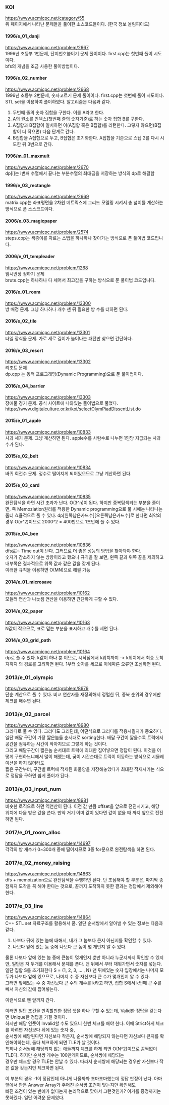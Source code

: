 ### KOI
https://www.acmicpc.net/category/55    
위 페이지에서 나타난 문제들을 풀이한 소스코드들이다.
(한국 정보 올림피아드)

#### 1996/e_01_danji
https://www.acmicpc.net/problem/2667    
1996년 초등부 1번문제, 단지번호붙이기 문제 풀이이다.
first.cpp는 첫번째 풀이 시도이다.    
bfs의 개념을 조금 사용한 풀이방법이다.

#### 1996/e_02_number
https://www.acmicpc.net/problem/2668    
1996년 초등부 2번문제, 숫자고르기 문제 풀이이다.
first.cpp는 첫번째 풀이 시도이다. STL set을 이용하여 풀이하였다.
알고리즘은 다음과 같다.
1. 두번째 줄의 숫자 집합을 구한다. 이를 A라고 한다.
2. A의 원소를 인덱스(첫번째 줄의 숫자기준)로 하는 숫자 집합 B를 구한다.
3. A집합과 B집합이 일치하면 이(A집합 혹은 B집합)를 리턴한다. 그렇지 않으면(B집합이 더 작으면) 다음 단계로 간다.
4. B집합을 A집합으로 두고, B집합은 초기화한다. A집합을 기준으로 스텝 2를 다시 시도한 뒤 3번으로 간다.

#### 1996/m_01_maxmult
https://www.acmicpc.net/problem/2670    
dp[i]는 i번째 수열에서 끝나는 부분수열의 최대곱을 저장하는 방식의 dp로 해결함


#### 1996/e_03_rectangle
https://www.acmicpc.net/problem/2669    
matrix.cpp는 좌표평면을 2차원 메트릭스에 그리드 모델링 시켜서 총 넓이를 계산하는 방식으로 푼 소스코드이다.

#### 2006/e_03_magicpaper
https://www.acmicpc.net/problem/2574    
steps.cpp는 색종이를 자르는 스탭을 하나하나 찾아가는 방식으로 푼 풀이법 코드입니다.

#### 2006/e_01_templeader
https://www.acmicpc.net/problem/1268    
임시반장 정하기 문제    
brute.cpp는 하나하나 다 세어서 최고값을 구하는 방식으로 푼 풀이법 코드입니다.

#### 2016/e_01_room
https://www.acmicpc.net/problem/13300    
방 배정 문제. 그냥 하나하나 개수 샌 뒤 필요한 방 수를 더하면 된다.

#### 2016/e_02_tile
https://www.acmicpc.net/problem/13301    
타일 장식물 문제. 가로 세로 길이가 늘어나는 패턴만 찾으면 간단하다.

#### 2016/e_03_resort
https://www.acmicpc.net/problem/13302    
리조트 문제    
dp.cpp 는 동적 프로그래밍(Dynamic Programming)으로 푼 풀이법이다.

#### 2016/e_04_barrier
https://www.acmicpc.net/problem/13303    
장애물 경기 문제. 공식 사이트에 나와있는 풀이법으로 풀었다.    
https://www.digitalculture.or.kr/koi/selectOlymPiadDissentList.do    

#### 2015/e_01_apple
https://www.acmicpc.net/problem/10833    
사과 세기 문제. 그냥 계산하면 된다. apple수를 사람수로 나누면 1인당 지급되는 사과수가 된다.

#### 2015/e_02_belt
https://www.acmicpc.net/problem/10834    
바퀴 회전수 문제. 정수로 떨어지게 되어있으므로 그냥 계산하면 된다.

#### 2015/e_03_card
https://www.acmicpc.net/problem/10835    
완전탐색을 하면 시간 초과가 난다. O(3^n)이 된다. 하지만 중복탐색되는 부분을 줄이면, 즉 Memoziation원리를 적용한 Dynamic programming으로 풀 시에는 나타나는 좀더 효율적으로 풀 수 있다. dp\[왼쪽남은카드수\]\[오른쪽남은카드수\]로 한다면 최악의경우 O(n^2)이므로 2000^2 = 400만으로 1초안에 풀 수 있다.

#### 2015/e_04_bee
https://www.acmicpc.net/problem/10836    
dfs로는 Time out이 난다. 그러므로 더 좋은 성능의 방법을 찾아봐야 한다.    
숫자가 감소하지 않는 방향이라고 했으니 규칙을 잘 보면, 왼쪽 끝과 위쪽 끝을 제외하고 내부쪽은 결과적으로 위쪽 값과 같은 값을 갖게 된다.    
이러한 규칙을 이용하면 O(MN)으로 해결 가능

#### 2014/e_01_microsave
https://www.acmicpc.net/problem/10162    
모듈러 연산과 나눗셈 연산을 이용하면 간단하게 구할 수 있다.

#### 2014/e_02_paper
https://www.acmicpc.net/problem/10163    
N값이 작으므로, 표로 덮는 부분을 표시하고 개수를 세면 된다.

#### 2014/e_03_grid_path
https://www.acmicpc.net/problem/10164    
dp로 풀 수 있다. k값이 하나 뿐 이므로, 시작점에서 k위치까지 -> k위치에서 최종 도착지까지 의 경로를 고려하면 된다. 1부터 숫자를 세므로 이에따른 오류만 조심하면 된다.

### 2013/e_01_olympic
https://www.acmicpc.net/problem/8979    
단순 계산으로 풀 수 있다. 비교 연산자를 재정의해서 정렬한 뒤, 중복 순위의 경우에만 체크를 해주면 된다.

### 2013/e_02_parcel
https://www.acmicpc.net/problem/8980    
그리디로 풀 수 있다. 그리디도 그리딘데, 어떤식으로 그리디를 적용시킬지가 중요하다. 일단 배달 구간이 가장 짧은놈들 순서대로 sorting한다. 배달 구간이 짧을수록 트럭에서 공간을 점유하는 시간이 작아지므로 그렇게 하는 것이다.    
그리고 배달구간이 짧은놈 순서대로 트럭에 최대한 집어넣으면 정답이 된다. 이것을 어떻게 구현하느냐에서 많이 해맸는데, 궂이 시간순대로 트럭이 이동하는 방식으로 시뮬레이션을 하지 않더라도    
짧은 구간부터, 구간별 트럭에 적제된 화물양을 저장해놓았다가 최대한 적재시키는 식으로 정답을 구하면 쉽게 풀이가 된다.

### 2013/e_03_input_num
https://www.acmicpc.net/problem/8981    
비슷한 로직으로 하면 역연산이 된다. 이전 값 만큼 offset을 앞으로 전진시키고, 해당 위치에 다음 받은 값을 쓴다. 만약 거기 이미 값이 있다면 값이 없을 때 까지 앞으로 전진하면 된다.

### 2017/e_01_room_alloc
https://www.acmicpc.net/problem/14697    
각각의 방 개수가 0~300개 중에 떨어지므로 3중 for문으로 완전탐색을 하면 된다.

### 2017/e_02_money_raising
https://www.acmicpc.net/problem/14863    
dfs + memoization으로 완전탐색을 수행하면 된다. 단 조심해야 할 부분은, 마지막 종점까지 도착을 꼭 해야 한다는 것으로, 끝까지 도착하지 못한 결과는 정답에서 제외해야 한다.

### 2017/e_03_line
https://www.acmicpc.net/problem/14864    
C++ STL set 자료구조를 활용해서 품. 일단 순서쌍에서 알아낼 수 있는 정보는 다음과 같다.    
1. 나보다 뒤에 있는 놈에 대해서, 내가 그 놈보다 큰지 아닌지를 확인할 수 있다.
2. 나보다 앞에 있는 놈 중에 나보다 큰 놈이 몇 개인지 알 수 있다.    


물론 나보다 앞에 있는 놈 중에 큰놈이 몇개인지 뿐만 아니라 누군지까지 확인할 수 있지만, 일단은 저 두개를 이용해서 문제를 푼다.
맨 뒤에서 부터 채워가면서 숫자를 넣는다.
일단 집합 S를 초기화한다 S = {1, 2, 3, ... , N}
맨 뒤에있는 숫자 입장에서는 나머지 모두가 나보다 앞에 있으므로, 나머지 수 중 자신보다 큰 수가 몇개인지 알 수 있다.    
그러면 앞에있는 수 중 자신보다 큰 수의 개수를 k라고 하면, 집합 S에서 k번째 큰 수를 빼서 자신의 값에 집어넣는다.    

이런식으로 맨 앞까지 간다.    

이러면 일단 조건을 만족할만한 정답 셋을 하나 구할 수 있는데, Valid한 정답을 갖는다면 Unique한 정답을 가질 것이다.    
하지만 해당 인풋이 Invalid할 수도 있으니 한번 체크를 해야 한다. 이때 Strict하게 체크를 하려면 자신보다 뒤에 있는 숫자 중,    
순서쌍에 해당된다면 자신보다 작은지, 순서쌍에 해당되지 않는다면 자신보다 큰지를 확인해야하는데, 둘다 체크하게 되면 TLE가 날 것이다.    
특히나 순서쌍애 해당되지 않는 애들까지 체크를 하게 되면 O(N^2)이므로 꼼짝없이 TLE다. 하지만 순서쌍 개수는 100만개이므로, 순서쌍에 해당되는    
경우만 체크할 경우 TLE는 안날 수 있다. 따라서 순서쌍에 해당되는 경우만 자신보다 작은 값을 갖는지만 체크하면 된다.

이 부분의 경우 -1이 정답인데 아니게 나올까봐 조마조마했는데 정답 판정이 났다. 아마 앞에서 만든 Answer Array가 주어진 순서쌍 조건이 맞는지만 확인해도    
빠진 조건이 있는 반례가 없다는게 논리적으로 맞아서 그런것인가? 이거를 증명까지는 못하겠다. 일단 어려운 문제였다.